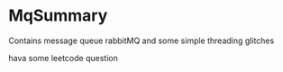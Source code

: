 
# MqSummary

 Contains message queue rabbitMQ and some simple threading glitches
 
 hava some leetcode question